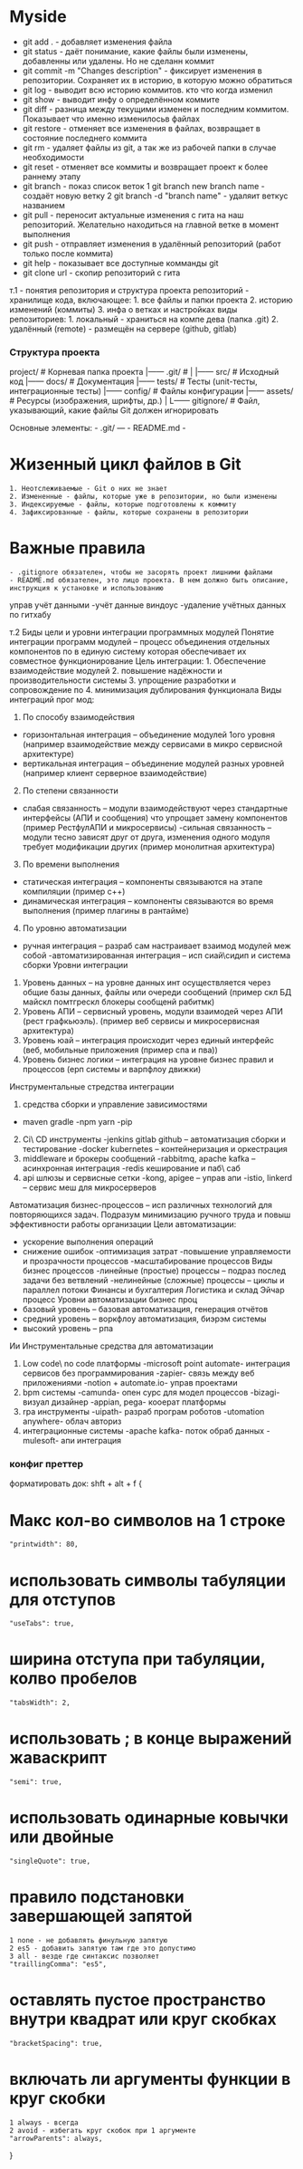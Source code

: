 # Myside
- git add . - добавляет изменения файла
- git status -  даёт понимание, какие файлы были изменены, добавленны или удалены. Но не сделанн коммит
- git commit -m "Changes description" - фиксирует изменения в репозитории. Сохраняет их в историю, в которую можно обратиться
- git log - выводит всю историю коммитов. кто что когда изменил
- git show - выводит инфу о определённом коммите
- git diff - разница между текущими изменен и последним коммитом. Показывает что именно изменилосьв файлах
- git restore - отменяет все изменения в файлах, возвращает в состояние последнего коммита
- git rm - удаляет файлы из git, а так же из рабочей папки в случае необходимости
- git reset - отменяет все коммиты и возвращает проект к более раннему этапу
- git branch - показ список веток
1 git branch new branch name - создаёт новую ветку
2 git branch -d "branch name" - удаляит веткус названием
- git pull - переносит актуальные изменения с гита на наш репозиторий. Желательно находиться на главной ветке в момент выполнения
- git push - отправляет изменения в удалённый репозиторий (работ только после коммита)
- git help - показывает все доступные комманды git
- git clone url - скопир репозиторий с гита

т.1 - понятия репозитория и структура проекта
репозиторий - хранилище кода, включающее: 1. все файлы и папки проекта 2. историю изменений (коммиты) 3. инфа о ветках и настройках
виды репозиториев: 1. локальный - храниться на компе дева (папка .git) 2. удалённый (remote) - размещён на сервере (github, gitlab)

### Структура проекта

project/        # Корневая папка проекта
|—— .git/       # 
| 
|—— src/        # Исходный код
|—— docs/       # Документация
|—— tests/      # Тесты (unit-тесты, интеграционные тесты)
|—— config/     # Файлы конфигурации
|—— assets/     # Ресурсы (изображения, шрифты, др.)
|
L—— gitignore/  # Файл, указывающий, какие файлы Git должен игнорировать

Основные элементы:
    - .git/ —
    - README.md
    -

# Жизенный цикл файлов в Git
    1. Неотслеживаемые - Git о них не знает
    2. Измененные - файлы, которые уже в репозитории, но были изменены
    3. Индексируемые - файлы, которые подготовлены к коммиту
    4. Зафиксированные - файлы, которые сохранены в репозитории

# Важные правила
    - .gitignore обязателен, чтобы не засорять проект лишними файлами
    - README.md обязателен, это лицо проекта. В нем должно быть описание, инструкция к установке и использованию

управ учёт данными
-учёт данные виндоус
-удаление учётных данных по гитхабу



т.2 Биды цели и уровни интеграции программных модулей
Понятие интеграции программ модулей – процесс объединения отдельных компонентов по в единую систему которая обеспечивает их совместное функционирование
Цель интеграции:  1. Обеспечение взаимодействие модулей
2. повышение надёжности и производительности системы
3. упрощение разработки и сопровождение по
4. минимизация дублирования функционала
Виды интеграций прог мод:
1. По способу взаимодействия
- горизонтальная интеграция – объединение модулей 1ого уровня (например взаимодействие между сервисами в микро сервисной архитектуре)
- вертикальная интеграция – объединение модулей разных уровней (например клиент серверное взаимодействие)
2. По степени связанности
- слабая связанность – модули взаимодействуют через стандартные интерфейсы (АПИ и сообщения) что упрощает замену компонентов (пример РестфулАПИ и микросервисы)
-сильная связанность – модули тесно зависят друг от друга, изменения одного модуля требует модификации других (пример монолитная архитектура)
3. По времени выполнения
- статическая интеграция – компоненты связываются на этапе компиляции (пример с++)
- динамическая интеграция – компоненты связываются во время выполнения (пример плагины в рантайме)
4. По уровню автоматизации
- ручная интеграция – разраб сам настраивает взаимод модулей меж собой
-автоматизированная интеграция – исп сиай\сидип и система сборки
Уровни интеграции
1. Уровень данных – на уровне данных инт осуществляется через общие базы данных, файлы или очереди сообщений (пример скл БД майскл помтгрескл блокеры сообщенй рабитмк)
2. Уровень АПИ – сервисный уровень, модули взаимодей через АПИ (рест графкьюэль). (пример веб сервисы и микросервисная архитектура)
3. Уровень юай – интеграция происходит через единый интерфейс (веб, мобильные приложения (пример спа и пва)) 
4. Уровень бизнес логики – интеграция на уровне бизнес правил и процессов (ерп системы и варпфлоу движки)

Инструментальные стредства интеграции
1. средства сборки и управление зависимостями
- maven gradle
-npm yarn
-pip
2. Ci\ CD инструменты
-jenkins gitlab github – автоматизация сборки и тестирование
-docker kubernetes – контейнеризация и оркестрация
3. middleware и брокеры сообщений
-rabbitmq, apache kafka – асинхронная интеграция
-redis  кеширование и паб\ саб
4. api шлюзы и сервисные сетки
-kong, apigee – управ апи
-istio, linkerd – сервис меш для микросерверов

Автоматизация бизнес-процессов – исп различных технологий для повторяющихся задач. Подразум минимизацию ручного труда и повыш эффективности работы организации
Цели автоматизации:
- ускорение выполнения операций
- снижение ошибок
-оптимизация затрат
-повышение управляемости и прозрачности процессов
-масштабирование процессов
Виды бизнес процессов
-линейные (простые) процессы – подраз послед задачи без ветвлений
-нелинейные (сложные) процессы – циклы и параллел потоки
Финансы и бухгалтерия
Логистика и склад
Эйчар процесс
Уровни автоматизации бизнес проц
- базовый уровень – базовая автоматизация, генерация отчётов
- средний уровень – воркфлоу автоматизация, биэрэм системы
- высокий уровень – рпа

Ии
Инструментальные средства для автоматизации
1.	Low code\ no code платформы
-microsoft point automate- интеграция сервисов без программирования
-zapier- связь между веб приложениями
-notion + automate.io- управ проектами
2. bpm системы
-camunda- опен сурс для модел процессов
-bizagi- визуал дизайнер
-appian, pega- кооерат платформы
3. rpa инструменты
-uipath- разраб програм роботов
-utomation anywhere- облач авториз
4. интеграционные системы
-apache kafka- поток обраб данных
-mulesoft- апи интеграция



### конфиг преттер

форматировать док: shft + alt + f
{
# Макс кол-во символов на 1 строке
    "printwidth": 80,
# использовать символы табуляции для отступов
    "useTabs": true,
# ширина отступа при табуляции, колво пробелов
    "tabsWidth": 2,
# использовать ; в конце выражений жаваскрипт
    "semi": true,
# использовать одинарные ковычки или двойные
    "singleQuote": true,
# правило подстановки завершающей запятой
    1 none - не добавлять финульную запятую
    2 es5 - добавить запятую там где это допустимо
    3 all - везде где синтаксис позволяет
    "traillingComma": "es5",

# оставлять пустое пространство внутри квадрат или круг скобках
    "bracketSpacing": true,
# включать ли аргументы функции в круг скобки
    1 always - всегда
    2 avoid - избегать круг скобок при 1 аргументе
    "arrowParents": always,
}